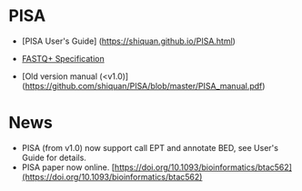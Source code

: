 # PISA

* [PISA User's Guide] (https://shiquan.github.io/PISA.html)
* [FASTQ+ Specification](https://shiquan.github.io/fastq.html)

* [Old version manual (<v1.0)] (https://github.com/shiquan/PISA/blob/master/PISA_manual.pdf) 

# News
* PISA (from v1.0) now support call EPT and annotate BED, see User's Guide for details. 
* PISA paper now online. [https://doi.org/10.1093/bioinformatics/btac562](https://doi.org/10.1093/bioinformatics/btac562)
